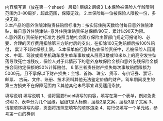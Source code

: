 内容填写表（放在第一个sheet）
	层级1	层级2	层级3
	1.本保险被保险人年龄限制范围为3-80周岁，超此范围，保障无效。
	2.本保险每一位被保险人限投一份，多投无效。		 
	3.本产品的意外住院津贴责任赔偿标准为：按实际住院天数给付每日意外住院津贴，每日意外住院津贴=意外住院津贴责任总保额/90天，累计以90天为限。		 
	4.意外医疗责任赔付标准为:按照当地社会医疗保险主管部门规定可报销的、必要、合理的医疗费用扣除第三方赔付后的支出，在扣除100元免赔额后按100%赔付， 累计不超过保额上限。
	5.本保单旅行意外伤害保险责任中，若被保险人因溺水、中毒、驾驶或乘坐机动车发生单车事故或从层高3楼或10米以上的高空发生坠落导致死亡或残疾，保险人对于此情形下的意外身故保险金额和意外伤残保险金额按合同约定保额的50%计算赔付。
	6.第三者责任财产损失每次事故赔偿限额为5000元，且不承保以下财产损失：金银、首饰、珠宝、货币、有价证券、票证、邮票、 古玩、文件、账册、技术资料其他无法鉴定价值的财产。驾车期间发生的第三方损失不在保障范围内
	7.其他其他未尽事宜详见适用条款。








填写说明
	填写说明
	1、请将需要Excel填写的内容，填写在第一个表单，例如免责说明
	2、表单分为几个层级，层级1是大标题，层级2是文案，层级3是子文案
	3、请按顺序填写内容，页面将按照您填写的顺序渲染
	4、每行仅填写一个单元格，参考第一页的样例


